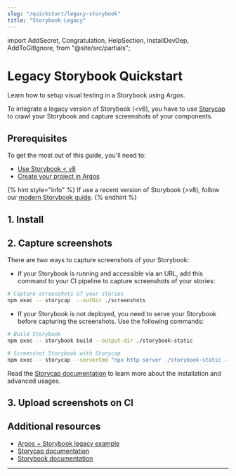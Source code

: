 ```yaml
---
slug: "/quickstart/legacy-storybook"
title: "Storybook Legacy"
---
```


import 
  AddSecret,
  Congratulation,
  HelpSection,
  InstallDevDep,
  AddToGitIgnore,
 from "@site/src/partials";

# Legacy Storybook Quickstart

Learn how to setup visual testing in a Storybook using Argos.

To integrate a legacy version of Storybook (\<v8), you have to use [Storycap](https://github.com/reg-viz/storycap) to crawl your Storybook and capture screenshots of your components.

## Prerequisites

To get the most out of this guide, you'll need to:

- [Use Storybook < v8](https://storybook.js.org/docs/get-started/install)
- [Create your project in Argos](https://app.argos-ci.com/new)

{% hint style="info" %}
If use a recent version of Storybook (>v8), follow our [modern Storybook guide](/quickstart/storybook).
{% endhint %}

## 1. Install



## 2. Capture screenshots

There are two ways to capture screenshots of your Storybook:

- If your Storybook is running and accessible via an URL, add this command to your CI pipeline to capture screenshots of your stories:

```sh
# Capture screenshots of your stories
npm exec -- storycap  --outDir ./screenshots
```

- If your Storybook is not deployed, you need to serve your Storybook before capturing the screenshots. Use the following commands:

```sh
# Build Storybook
npm exec -- storybook build --output-dir ./storybook-static

# Screenshot Storybook with Storycap
npm exec -- storycap --serverCmd "npx http-server ./storybook-static --port 6006" http://127.0.0.1:6006/ --outDir ./screenshots
```

Read the [Storycap documentation](https://github.com/reg-viz/storycap) to learn more about the installation and advanced usages.



## 3. Upload screenshots on CI





## Additional resources

- [Argos + Storybook legacy example](https://github.com/argos-ci/argos-javascript/tree/main/examples/storybook-legacy)
- [Storycap documentation](https://github.com/reg-viz/storycap)
- [Storybook documentation](https://storybook.js.org/docs)

---


